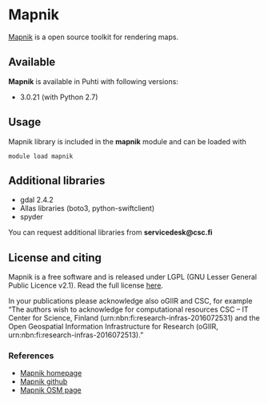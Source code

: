 # Mapnik

[Mapnik](https://mapnik.org/) is a open source toolkit for rendering maps.

## Available

__Mapnik__ is available in Puhti with following versions:

* 3.0.21 (with Python 2.7)

## Usage

Mapnik library is included in the __mapnik__ module and can be loaded with

`module load mapnik`

## Additional libraries

* gdal 2.4.2
* Allas libraries (boto3, python-swiftclient)
* spyder

You can request additional libraries from __servicedesk@csc.fi__

## License and citing

Mapnik is a free software and is released under LGPL (GNU Lesser General Public Licence v2.1). Read the full license [here](https://mapnik.org/pages/license.html).

In your publications please acknowledge also oGIIR and CSC, for example “The authors wish to acknowledge for computational resources CSC – IT Center for Science, Finland (urn:nbn:fi:research-infras-2016072531) and the Open Geospatial Information Infrastructure for Research (oGIIR, urn:nbn:fi:research-infras-2016072513).”

### References

* [Mapnik homepage](https://mapnik.org/)
* [Mapnik github](https://github.com/mapnik/mapnik)
* [Mapnik OSM page](https://wiki.openstreetmap.org/wiki/Mapnik)
